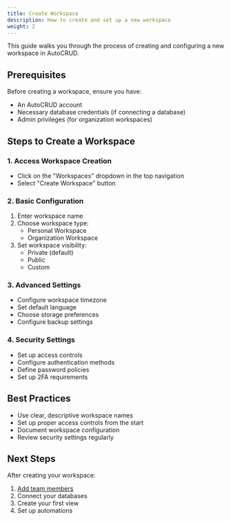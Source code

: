 ```yaml
---
title: Create Workspace
description: How to create and set up a new workspace
weight: 2
---
```


This guide walks you through the process of creating and configuring a new workspace in AutoCRUD.

## Prerequisites

Before creating a workspace, ensure you have:

- An AutoCRUD account
- Necessary database credentials (if connecting a database)
- Admin privileges (for organization workspaces)

## Steps to Create a Workspace

### 1. Access Workspace Creation

- Click on the "Workspaces" dropdown in the top navigation
- Select "Create Workspace" button

### 2. Basic Configuration

1. Enter workspace name
2. Choose workspace type:
   - Personal Workspace
   - Organization Workspace
3. Set workspace visibility:
   - Private (default)
   - Public
   - Custom

### 3. Advanced Settings

- Configure workspace timezone
- Set default language
- Choose storage preferences
- Configure backup settings

### 4. Security Settings

- Set up access controls
- Configure authentication methods
- Define password policies
- Set up 2FA requirements

## Best Practices

- Use clear, descriptive workspace names
- Set up proper access controls from the start
- Document workspace configuration
- Review security settings regularly

## Next Steps

After creating your workspace:

1. [Add team members](/docs/workspaces/collaboration)
2. Connect your databases
3. Create your first view
4. Set up automations
